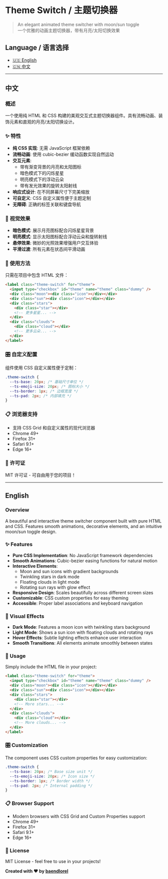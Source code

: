 # Theme Switch / 主题切换器

> An elegant animated theme switcher with moon/sun toggle  
> 一个优雅的动画主题切换器，带有月亮/太阳切换效果

## Language / 语言选择

- [🇺🇸 English](#english)
- [🇨🇳 中文](#中文)

---

## 中文

### 概述

一个使用纯 HTML 和 CSS 构建的美观交互式主题切换器组件。具有流畅动画、装饰元素和直观的月亮/太阳切换设计。

### ✨ 特性

- **纯 CSS 实现**: 无需 JavaScript 框架依赖
- **流畅动画**: 使用 cubic-bezier 缓动函数实现自然运动
- **交互元素**:
  - 带有渐变背景的月亮和太阳图标
  - 暗色模式下的闪烁星星
  - 明亮模式下的浮动云朵
  - 带有发光效果的旋转太阳射线
- **响应式设计**: 在不同屏幕尺寸下完美缩放
- **可自定义**: CSS 自定义属性便于主题定制
- **无障碍**: 正确的标签关联和键盘导航

### 🎨 视觉效果

- **暗色模式**: 展示月亮图标配合闪烁星星背景
- **明亮模式**: 显示太阳图标配合浮动云朵和旋转射线
- **悬停效果**: 微妙的光照效果增强用户交互体验
- **平滑过渡**: 所有元素在状态间平滑动画

### 🚀 使用方法

只需在项目中包含 HTML 文件：

```html
<label class="theme-switch" for="theme">
  <input type="checkbox" id="theme" name="theme" class="dummy" />
  <div class="moon"><div class="icon"></div></div>
  <div class="sun"><div class="icon"></div></div>
  <div class="stars">
    <div class="star"></div>
    <!-- 更多星星... -->
  </div>
  <div class="clouds">
    <div class="cloud"></div>
    <!-- 更多云朵... -->
  </div>
</label>
```

### 🎛️ 自定义配置

组件使用 CSS 自定义属性便于定制：

```css
.theme-switch {
  --ts-base: 20px; /* 基础尺寸单位 */
  --ts-emoji-size: 20px; /* 图标大小 */
  --ts-border: 1px; /* 边框宽度 */
  --ts-pad: 2px; /* 内部填充 */
}
```

### 📋 浏览器支持

- 支持 CSS Grid 和自定义属性的现代浏览器
- Chrome 49+
- Firefox 31+
- Safari 9.1+
- Edge 16+

### 📄 许可证

MIT 许可证 - 可自由用于您的项目！

---

## English

### Overview

A beautiful and interactive theme switcher component built with pure HTML and CSS. Features smooth animations, decorative elements, and an intuitive moon/sun toggle design.

### ✨ Features

- **Pure CSS Implementation**: No JavaScript framework dependencies
- **Smooth Animations**: Cubic-bezier easing functions for natural motion
- **Interactive Elements**:
  - Moon and sun icons with gradient backgrounds
  - Twinkling stars in dark mode
  - Floating clouds in light mode
  - Rotating sun rays with glow effect
- **Responsive Design**: Scales beautifully across different screen sizes
- **Customizable**: CSS custom properties for easy theming
- **Accessible**: Proper label associations and keyboard navigation

### 🎨 Visual Effects

- **Dark Mode**: Features a moon icon with twinkling stars background
- **Light Mode**: Shows a sun icon with floating clouds and rotating rays
- **Hover Effects**: Subtle lighting effects enhance user interaction
- **Smooth Transitions**: All elements animate smoothly between states

### 🚀 Usage

Simply include the HTML file in your project:

```html
<label class="theme-switch" for="theme">
  <input type="checkbox" id="theme" name="theme" class="dummy" />
  <div class="moon"><div class="icon"></div></div>
  <div class="sun"><div class="icon"></div></div>
  <div class="stars">
    <div class="star"></div>
    <!-- More stars... -->
  </div>
  <div class="clouds">
    <div class="cloud"></div>
    <!-- More clouds... -->
  </div>
</label>
```

### 🎛️ Customization

The component uses CSS custom properties for easy customization:

```css
.theme-switch {
  --ts-base: 20px; /* Base size unit */
  --ts-emoji-size: 20px; /* Icon size */
  --ts-border: 1px; /* Border width */
  --ts-pad: 2px; /* Internal padding */
}
```

### 📋 Browser Support

- Modern browsers with CSS Grid and Custom Properties support
- Chrome 49+
- Firefox 31+
- Safari 9.1+
- Edge 16+

### 📄 License

MIT License - feel free to use in your projects!

**Created with ❤️ by [baendlorel](https://github.com/baendlorel)**
